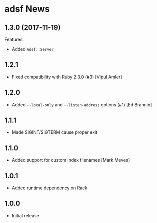 # adsf News

## 1.3.0 (2017-11-19)

Features:

* Added `Adsf::Server`

## 1.2.1

* Fixed compatibility with Ruby 2.3.0 (#3) [Vipul Amler]

## 1.2.0

* Added `--local-only` and `--listen-address` options (#1) [Ed Brannin]

## 1.1.1

* Made SIGINT/SIGTERM cause proper exit

## 1.1.0

* Added support for custom index filenames [Mark Meves]

## 1.0.1

* Added runtime dependency on Rack

## 1.0.0

* Initial release

